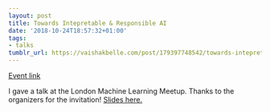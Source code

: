 ```yaml
---
layout: post
title: Towards Intepretable & Responsible AI
date: '2018-10-24T18:57:32+01:00'
tags:
- talks
tumblr_url: https://vaishakbelle.com/post/179397748542/towards-intepretable-responsible-ai
---
```

[Event link](https://www.meetup.com/London-Machine-Learning-Meetup/events/255428240/)  

I gave a talk at the London Machine Learning Meetup. Thanks to the organizers for the invitation! [Slides here.](https://cl.ly/26780fcd2356/download/ML%252520meetup%2525202018.pdf)

